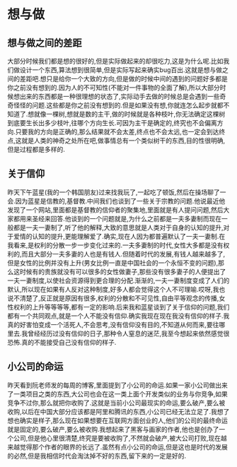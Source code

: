 # 想与做

## 想与做之间的差距

大部分时候我们都是想的很好的,但是实际做起来的却很吃力,这是为什么呢.比如我们做设计一个东西,算法想到很简单,但是实际写起来确实bug百出.这就是想与做之间的差距吧.想只是给你一个大致的方向,但是做的时候中间的遇到的问题好多都是你之前没有想到的.因为人的不可知性(不能对一件事物的全面了解),所以大部分时候想出来的东西都是一种很理想的状态了,实际动手去做的时候总是会遇到一些奇奇怪怪的问题.这些都是你之前没有想到的.但是如果没有想,你就连怎么起步就都不知道了.想就像一棵树,想就是数的主干,做的时候就是各种枝叶,你无法确定这棵树到底要生长出多少枝叶,往哪个方向生长.可因为主干是确定的,终究也不会偏离方向.只要我的方向是正确的,那么结果就不会太差,终点也不会太远,也一定会到达终点,这就是人类的神奇之处所在吧,做事情总有一个类似树干的东西,目的性很明确,但是过程都是多样的.

## 关于信仰

昨天下午蓝星(我的一个韩国朋友)过来找我玩了,一起吃了顿饭,然后在操场聊了一会.因为蓝星是信教的,基督教.中间我们也谈到了一些关于宗教的问题.他说最近他发现了一个网站,里面都是基督教的信仰者的聚集地,里面就是有人提问问题,然后大家都用来圣经来回答.他谈到的一个问题就是,为什么之前都是一夫多妻制而现在一般都是一夫一妻制了,听了他的解释,大致的意思就是人类对于自身的认知的提升,对于爱情的认知的提升,更能理解爱了.确实,现在人因为都普遍默认了一夫一妻制.在我看来,是权利的分散一步一步变化过来的.一夫多妻制的时代,女性大多都是没有权利的,而且大部分一夫多妻的人也是有钱人.但随着时代的发展,有钱人越来越多了,但是女性的比例并没有上升(男女比例一直是中国社会的一个永恒不变的问题),那么这时候有的贵族就没有可以很多的女性做妻子,那些没有很多妻子的人便提出了一夫一妻制度,以使社会资源得到更合理的分配.渐渐的,一夫一妻制度变成了人们的默认,所以现在如果有人反对这种制度,好多人都会觉得这个人不可理喻.哎呀,我也说不清楚了,反正就是原因有很多,权利的分散和不可见性,自由平等观念的传播,女性权利的上升等等等等,都有一定的影响.后来我和蓝星谈到了关于信仰的问题,我们都有一个共同观点,就是一个人不能没有信仰.确实我现在现在我没有信仰的样子.我真的好害怕变成一个活死人,不会思考,没有信仰没有目的,不知道从何而来,要往哪里去.我曾经经历过没有信仰的日子,那种令人窒息的迷茫,我至今想起来依然感觉很恐怖.真的不能接受自己没有信仰的样子.

## 小公司的命运

昨天看到阮老师发的每周的博客,里面提到了小公司的命运.如果一家小公司做出来了一类项目之类的东西,大公司也会在这一类上面个开发类似的业务与你竞争,如果竞争不过你,那么就把你收购了.这就是当前小公司最现实的命运,要么破产,要么被收购,以后在中国大部分应该都是阿里和腾讯的东西,小公司已经无法立足了.我想了想也确实是样子,那么现在如果想要在互联网方面创业的人,他们的公司的最终命运就是固定的,要么破产,要么被收购.我想起来了黑客与画家的作者,他也是创办了一个公司,但是他心里很清楚,终究是要被收购了,不然就会破产,被大公司打败,现在越来越觉得那个作者的眼界的长远了.虽然有点小公司的命运,但是这也是时代的发展的必然,但是我相信时代会淘汰掉不好的东西,留下来的一定是好的.
